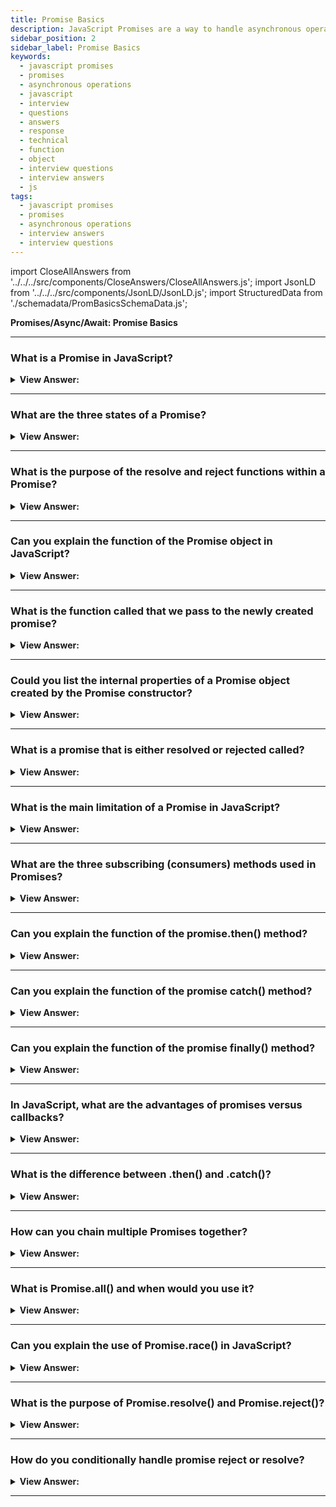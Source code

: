 ```yaml
---
title: Promise Basics
description: JavaScript Promises are a way to handle asynchronous operations in JavaScript.
sidebar_position: 2
sidebar_label: Promise Basics
keywords:
  - javascript promises
  - promises
  - asynchronous operations
  - javascript
  - interview
  - questions
  - answers
  - response
  - technical
  - function
  - object
  - interview questions
  - interview answers
  - js
tags:
  - javascript promises
  - promises
  - asynchronous operations
  - interview answers
  - interview questions
---
```


import CloseAllAnswers from '../../../src/components/CloseAnswers/CloseAllAnswers.js';
import JsonLD from '../../../src/components/JsonLD/JsonLD.js';
import StructuredData from './schemadata/PromBasicsSchemaData.js';

<JsonLD data={StructuredData} />

<head>
  <title>Promise Basics | JavaScript Frontend Phone Interview Answers</title>
</head>

**Promises/Async/Await: Promise Basics**

<CloseAllAnswers />

---

### What is a Promise in JavaScript?

<details>
  <summary><strong>View Answer:</strong></summary>
  <div>
  <div><strong>Interview Response:</strong> A Promise is a JavaScript object representing the eventual completion (or failure) of an asynchronous operation and its resulting value.
  </div><br />
  <div><strong className="codeExample">Code Example:</strong><br /><br />

  <div></div>

```js
let promise = new Promise(function(resolve, reject) {
  // a mock async action using setTimeout
  setTimeout(function() {
    resolve('Hello world!'); // The async operation was successful
  }, 1000);
});

promise.then(function(successMessage) {
  // successMessage is whatever we passed in the resolve(...) function above.
  console.log(successMessage);
}, function(errorMessage) {
  // errorMessage is whatever we passed in the reject(...) function above.
  console.log(errorMessage);
});
```

  </div>
  </div>
</details>

---

### What are the three states of a Promise?

<details>
  <summary><strong>View Answer:</strong></summary>
  <div>
  <div><strong>Interview Response:</strong> The three states are pending, fulfilled (resolved), and rejected.
  </div><br />
  <div><strong className="codeExample">Technical Details:</strong><br />

  <div></div>

1. **Pending**: The Promise's outcome hasn't yet been determined, because the asynchronous operation that will produce its result hasn't completed yet.

2. **Fulfilled**: The asynchronous operation completed successfully, and the Promise's resulting value is now available.

3. **Rejected**: The asynchronous operation failed, and the Promise will never be fulfilled. In the rejected state, a Promise has a reason that indicates why the operation failed.

It's important to note that a Promise is only pending before it is either fulfilled or rejected. Once a Promise has been fulfilled or rejected, it becomes settled and its state can't change. The Promise's value or reason, once set, can't change either.

  </div>
  </div>
</details>

---

### What is the purpose of the resolve and reject functions within a Promise?

<details>
  <summary><strong>View Answer:</strong></summary>
  <div>
  <div><strong>Interview Response:</strong> The resolve and reject are used to settle the Promise's outcome. resolve fulfills the Promise with a value, while reject rejects it with a reason.
  </div><br />
  <div><strong className="codeExample">Code Example:</strong><br /><br />

  <div></div>

Here's an example of using resolve:

```js
let promise = new Promise(function(resolve, reject) {
  setTimeout(() => resolve("Operation successful"), 1000);
});

promise.then(value => console.log(value));  // logs "Operation successful" after 1 second
```

Here's an example of using reject:

```js
let promise = new Promise(function(resolve, reject) {
  setTimeout(() => reject(new Error("Operation failed")), 1000);
});

promise.catch(error => console.log(error));  // logs "Error: Operation failed" after 1 second
```

  </div>
  </div>
</details>

---

### Can you explain the function of the Promise object in JavaScript?

<details>
  <summary><strong>View Answer:</strong></summary>
  <div>
  <div><strong>Interview Response:</strong> A promise is an object that may produce a single value later in the future: either a resolved value or a reason that it goes unresolved, an error. A promise may be in one of 3 possible states: fulfilled, rejected, or pending. Promise users can attach callbacks to handle the fulfilled value or the reason for rejection.</div><br />
  <div><strong>Technical Response:</strong> The Promise object represents the eventual completion (or failure) of an asynchronous operation and its resulting value. A Promise is a proxy for a value not necessarily known when the promise gets created. It enables you to attach handlers with an asynchronous operation to provide a success or failure result. This process lets asynchronous methods return values like synchronous methods: instead of immediately returning the final value, the method returns a promise to supply the value later. A Promise is in one of three states, including pending, fulfilled, and rejected. The pending state is the initial state, neither fulfilled nor rejected. The fulfilled state means that the operation was ultimately successful, and the rejected state means that there was an apparent failure.
  </div><br />
  <div><strong className="codeExample">Code Example:</strong><br /><br />

  <div></div>

```js
let promise = new Promise(function (resolve, reject) {
  // executor or producer
});
```

  </div>
  </div>
</details>

---

### What is the function called that we pass to the newly created promise?

<details>
  <summary><strong>View Answer:</strong></summary>
  <div>
  <div><strong>Interview Response:</strong> The executor is the function that gets supplied to a new Promise. The executor launches automatically when a new Promise gets produced. It includes the generating code, which, provided no errors occur, should finally create the outcome. When the attempt gets made, it calls to resolve if it was successful or reject if there was an issue.</div><br />
  <div><strong>Technical Response:</strong> The executor is the function that gets supplied to a new Promise. The executor launches automatically when a new Promise gets produced. It contains the code that eventually provides the result. Its arguments resolve and reject JavaScript callbacks, and only the executor gets access to our code. When the executor receives the result, whether early or late, it should call one of these callbacks (resolve, reject). Successful completion with the outcome value gets characterized as resolved. If an error occurs, Reject includes the Error object and executes it. To summarize, the executor is a program that runs automatically and attempts to perform a job. When the attempt gets made, it calls to resolve if it was successful or reject if there was an issue.
  </div><br />
  <div><strong className="codeExample">Code Example:</strong><br /><br />

  <div></div>

```js
let promise = new Promise(function (resolve, reject) {
  // executor or producer
});
```

  </div>
  </div>
</details>

---

### Could you list the internal properties of a Promise object created by the Promise constructor?

<details>
  <summary><strong>View Answer:</strong></summary>
  <div>
  <div><strong>Interview Response:</strong> The promise object contains four internal properties, including state and result. The state is initially "pending", then changes to either "fulfilled" when resolve is called or "rejected" when reject is called. The result property is initially undefined, then changes to value when resolve(value) gets called or an error when the reject(error) gets called. So, the executor eventually moves the promise to one of these states.
</div><br />
  <div><strong className="codeExample">Code Example:</strong><br /><br />

  <div></div>

```js
// Example: RESOLVE
let promise = new Promise(function (resolve, reject) {
  // the function is executed automatically when the promise is constructed

  // after 1 second signal that the job is done with the result "done"
  setTimeout(() => resolve('done'), 1000);
});

// Example: REJECT
let promise = new Promise(function (resolve, reject) {
  // after 1 second signal that the job is finished with an error
  setTimeout(() => reject(new Error('Whoops!')), 1000);
});
```

  </div>
  </div>
</details>

---

### What is a promise that is either resolved or rejected called?

<details>
  <summary><strong>View Answer:</strong></summary>
  <div>
  <div><strong>Interview Response:</strong> A promise that is either resolved or rejected is called “settled” instead of an initially “pending” promise.
</div>
  </div>
</details>

---

### What is the main limitation of a Promise in JavaScript?

<details>
  <summary><strong>View Answer:</strong></summary>
  <div>
  <div><strong>Interview Response:</strong> The main limitation is that there can be only a single result or error. The executor should call only one resolve or one reject. Any state change is final; all further resolve calls and `reject` are ignored. The idea is that a job done by the executor may have only one result or an error. Also, resolve/reject excepts only one argument (or none) and ignores additional arguments.
</div><br />
  <div><strong className="codeExample">Code Example:</strong><br /><br />

  <div></div>

```js
let promise = new Promise(function (resolve, reject) {
  resolve('done');

  reject(new Error('…')); // ignored
  setTimeout(() => resolve('…')); // ignored
});
```

  </div>
  </div>
</details>

---

### What are the three subscribing (consumers) methods used in Promises?

<details>
  <summary><strong>View Answer:</strong></summary>
  <div>
  <div><strong>Interview Response:</strong> The three subscribing methods used in Promises are `.then()` for handling fulfilled promises, `.catch()` for handling rejected promises, and `.finally()` that always executes regardless of fulfillment or rejection.
</div>
  </div>
</details>

---

### Can you explain the function of the promise.then() method?

<details>
  <summary><strong>View Answer:</strong></summary>
  <div>
  <div><strong>Interview Response:</strong> The then() method in JavaScript is used to attach callbacks that handle resolved values from a Promise, allowing you to process the results of successful asynchronous operations in a chainable manner.</div><br />
  <div><strong>Technical Response:</strong> The then() method returns a Promise. It takes up to two arguments: callback functions for the success and failure cases of the Promise. The first argument of .then is a function that runs when the promise is `resolved` and receives the result. The second argument of .then is a function that runs when the promise is `rejected` and receives the error. If we are interested only in errors, we can use null as the first argument ( .then(null, errorHandlingFunction); ). The then method/function returns a Promise which allows for method chaining.
  </div><br />
  <div><strong className="codeExample">Code Example:</strong><br /><br />

<strong>Syntax: </strong> promise.then(onFulfilled[, onRejected]);<br /><br />

  <div></div>

```js
let promise = new Promise(function (resolve, reject) {
  setTimeout(() => resolve('done!'), 1000);
});

// resolve runs the first function in .then
promise.then(
  (result) => console.log(result), // shows "done!" after 1 second
  (error) => console.log(error) // doesn't run
);

///////////////////////////////////

let promise2 = new Promise(function (resolve, reject) {
  babab;
});

// error runs the first function in .then
promise2.then(
  (result) => console.log(result), // doesn't run
  (error) => console.log(error.name) // returns ReferenceError
);
```

:::note
If we are interested only in errors, we can use null as the first argument ( .then(null, errorHandlingFunction); ). The then method/function returns a Promise which allows for method chaining.
:::

  </div>
  </div>
</details>

---

### Can you explain the function of the promise catch() method?

<details>
  <summary><strong>View Answer:</strong></summary>
  <div>
  <div><strong>Interview Response:</strong> The catch() method in JavaScript is used to attach error-handling callbacks to a Promise, allowing you to catch and handle rejected errors from asynchronous operations in a clean and chainable manner.</div><br />
  <div><strong>Technical Response:</strong> The catch() method returns a Promise and deals with rejected cases only. It behaves the same as calling Promise.prototype.then(undefined, onRejected) (in fact, calling obj.catch(onRejected) internally calls obj.then(undefined, onRejected)). This means that you have to provide an onRejected function even if you want to fall back to an undefined result value - for example obj.catch(() => &#123;&#125;).
  </div><br />
  <div><strong className="codeExample">Code Example:</strong><br /><br />

<strong>Syntax: </strong> promise.catch(onRejected);<br /><br />

  <div></div>

```js
let promise = new Promise((resolve, reject) => {
  setTimeout(() => reject(new Error('Whoops!')), 1000);
});

// .catch(f) is the same as promise.then(null, f)
promise.catch(console.log); // shows "Error: Whoops!" after 1 second
```

  </div>
  </div>
</details>

---

### Can you explain the function of the promise finally() method?

<details>
  <summary><strong>View Answer:</strong></summary>
  <div>
  <div><strong>Interview Response:</strong> The finally() method in JavaScript is used to attach callbacks that execute regardless of a Promise's outcome, allowing you to run cleanup or follow-up code after both successful resolution and error rejection.</div><br />
  <div><strong>Technical Response:</strong> Just like there is a 'finally' clause in a standard try &#123;...&#125; catch &#123;...&#125;, there is a 'finally' clause in promises. Finally, the finally() function yields a Promise. The provided callback function gets performed when the promise resolves to be fulfilled or denied. Once the Promise has dealt with, the executing code can determine if the promise gets successfully set to fulfilled or denied. The call.finally(f) is identical to.then(f, f) in that f is always executed when the promise resolves: resolve or reject. Finally, a decent handler for cleaning up, such as halting our loading indicators because they are no longer required, regardless of the outcome.
  </div><br />
  <div><strong className="codeExample">Code Example:</strong><br /><br />

<strong>Syntax: </strong> promise.finally(onFinally);<br /><br />

  <div></div>

```js
new Promise((resolve, reject) => {
  setTimeout(() => resolve('result'), 2000);
})
  .finally(() => console.log('Promise ready'))
  .then((result) => console.log(result)); // <-- .then handles the result
```

:::note
We use it to perform cleanup tasks once the promise settles, as it always executes irrespective of whether the promise is fulfilled or rejected.
:::

  </div>
  </div>
</details>

---

### In JavaScript, what are the advantages of promises versus callbacks?

<details>
  <summary><strong>View Answer:</strong></summary>
  <div>
  <div><strong>Interview Response:</strong> Promises allow us to do things in the natural order. We can call .then on a Promise as many times as we want. Each time we add a new subscribing function to the “subscription list”, it returns a new promise. This approach allows us to chain our promises without the limitations of a callback. We can immediately see a few benefits over the callback-based pattern. So, promises give us better code flow and flexibility.
</div><br />
  <div><strong className="codeExample">Code Example:</strong><br /><br />

<strong>Syntax: </strong> promise.finally(onFinally);<br /><br />

  <div></div>

```js
new Promise((resolve, reject) => {
  setTimeout(() => resolve('result'), 2000);
})
  .finally(() => console.log('Promise ready'))
  .then((result) => console.log(result)); // <-- .then handles the result
```

  </div>
  </div>
</details>

---

### What is the difference between .then() and .catch()?

<details>
  <summary><strong>View Answer:</strong></summary>
  <div>
  <div><strong>Interview Response:</strong> The .then() is used for handling fulfilled Promises, while .catch() is for handling rejected Promises.
  </div>
  </div>
</details>

---

### How can you chain multiple Promises together?

<details>
  <summary><strong>View Answer:</strong></summary>
  <div>
  <div><strong>Interview Response:</strong> You can chain Promises by returning a new Promise from a .then() or .catch() callback, allowing further chaining.
  </div><br />
  <div><strong className="codeExample">Code Example:</strong><br /><br />

  <div></div>

```js
let promise = new Promise((resolve, reject) => {
  setTimeout(() => resolve(1), 1000);
});

promise
  .then(result => {
    console.log(result); // 1
    return result * 2;
  })
  .then(result => {
    console.log(result); // 2
    return result * 2;
  })
  .then(result => {
    console.log(result); // 4
    return result * 2;
  });
```

  </div>
  </div>
</details>

---

### What is Promise.all() and when would you use it?

<details>
  <summary><strong>View Answer:</strong></summary>
  <div>
  <div><strong>Interview Response:</strong> Promise.all() is a method that takes an array of Promises and returns a single Promise that fulfills with an array of results when all input Promises fulfill.
  </div><br/>
  <div><strong>Technical Response:</strong> Promise.all() is a method in JavaScript that takes an iterable (like an array) of Promise objects and returns a new Promise that fulfills when all of the promises in the iterable have been fulfilled or rejects as soon as one of them rejects. The purpose of Promise.all() is to run multiple Promises in parallel and wait until all of them have finished. It's useful when you need to perform multiple independent asynchronous operations and want to wait until all of them have completed.
  </div><br />
  <div><strong className="codeExample">Code Example:</strong><br /><br />

  <div></div>

```js
const promises = [
  new Promise((resolve, reject) => {
    setTimeout(() => {
      resolve('Promise 1');
    }, 1000);
  }),
  new Promise((resolve, reject) => {
    setTimeout(() => {
      resolve('Promise 2');
    }, 2000);
  }),
];

const allPromises = Promise.all(promises);

allPromises.then((values) => {
  console.log(values); // ['Promise 1', 'Promise 2']
});
```

  </div>
  </div>
</details>

---

### Can you explain the use of Promise.race() in JavaScript?

<details>
  <summary><strong>View Answer:</strong></summary>
  <div>
  <div><strong>Interview Response:</strong> Promise.race() takes an array of Promises and returns a single Promise that settles with the value or reason of the first input Promise to settle.
  </div><br />
  <div><strong className="codeExample">Code Example:</strong><br /><br />

  <div></div>

```js
Promise.race([promise1, promise2, promise3]).then(function(value) {
  // do something with the value of the first promise that resolves
});
```

  </div>
  </div>
</details>

---

### What is the purpose of Promise.resolve() and Promise.reject()?

<details>
  <summary><strong>View Answer:</strong></summary>
  <div>
  <div><strong>Interview Response:</strong> Promise.resolve() and Promise.reject() are helper methods that return a fulfilled or rejected Promise, respectively, with the given value or reason.
  </div>
  </div>
</details>

---

### How do you conditionally handle promise reject or resolve?

<details>
  <summary><strong>View Answer:</strong></summary>
  <div>
  <div><strong>Interview Response:</strong> Use the then method for resolving, and catch for rejecting. Add conditional logic within these handlers to perform different actions based on the resolved value or reason for rejection.
  </div><br />
  <div><strong className="codeExample">Code Example:</strong><br /><br />

  <div></div>

```js
let promise = new Promise((resolve, reject) => {
  let value = /* some async operation */;
  if (value) resolve(value);
  else reject('error');
});

promise.then(result => {
  if (result > 10) console.log('High');
  else console.log('Low');
}).catch(error => {
  if (error === 'error') console.log('Failed');
});
```

  </div>
  </div>
</details>

---

